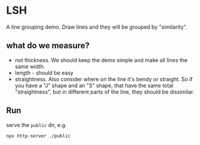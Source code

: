 # LSH

A line grouping demo. Draw lines and they will be grouped by "similarity".

## what do we measure?

- not thickness. We should keep the demo simple and make all lines the same width.
- length - should be easy
- straightness. Also consider where on the line it's bendy or straight. So if you have a "J" shape
and an "S" shape, that have the same total "straightness", but in
different parts of the line, they should be dissimilar. 

## Run

serve the `public` dir, e.g.

    npx http-server ./public




